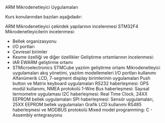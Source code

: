 ARM Mikrodenetleyici Uygulamaları

Kurs konularından bazıları aşağıdadır:
 
ARM Mikrodenetleyici çekirdek yapılarının incelenmesi
STM32F4 Mikrodenetleyicilerin incelenmesi:
 - Bellek organizasyonu
 - I/O portları
 - Çevresel birimler
 - Kesme özelliği ve diğer özellikler
Geliştirme ortamlarının incelenmesi:
 - IAR EWARM geliştirme ortamı
 - STMicroelectronics STMCube yazılım geliştirme ortamı
Mikrodenetleyici uygulamaları akış yönetimi, yazılım modellemeleri
I/O portları kullanımı
Alfanümerik LCD, 7-segment display birimlerinin uygulamaları
Push button ve Matrix keyboard uygulamaları
RS232 haberleşmesi: GPS modül kullanımı, NMEA protokolü
1-Wire Bus haberleşmesi: Sayısal termometre uygulaması
I2C haberleşmesi: Real Time Clock, 24XX EEPROM bellek uygulamaları
SPI haberleşmesi: Sensör uygulamaları, 25XX EEPROM bellek uygulamaları
Grafik LCD kullanımı
RS485 haberleşmesi ve MODBUS protokolü
Mixed model programming: C - Assembly entegrasyonu
 


